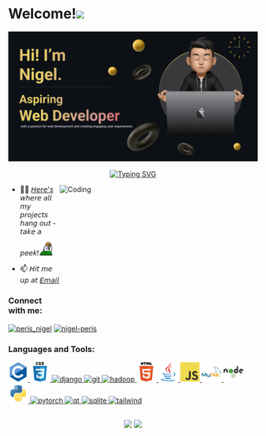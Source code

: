 # Welcome!<img src="https://media.giphy.com/media/mGcNjsfWAjY5AEZNw6/giphy.gif" width="50">

![MasterHead](https://github.com/nigelperis/nigelperis/blob/main/nigel%20banner.png)
<p align="center"> <a href="https://git.io/typing-svg"><img src="https://readme-typing-svg.herokuapp.com?font=Fira+Code&size=30&pause=1000&color=F7F7F7&width=435&lines=Hey!+%F0%9F%91%8B%F0%9F%8F%BB%2C+This+is+Nigel;Full-Stack+Developer+%F0%9F%91%A8%E2%80%8D%F0%9F%92%BB" alt="Typing SVG" /></a> </p>

<img align="right" alt="Coding" height="260" width="400" src="https://github.com/demartini/demartini/blob/master/code.gif">

- 👨‍💻 [𝘏𝘦𝘳𝘦'𝘴](https://nigel-portfolio-hxvu.onrender.com/) 𝘸𝘩𝘦𝘳𝘦 𝘢𝘭𝘭 𝘮𝘺 𝘱𝘳𝘰𝘫𝘦𝘤𝘵𝘴 𝘩𝘢𝘯𝘨 𝘰𝘶𝘵 - 𝘵𝘢𝘬𝘦 𝘢 𝘱𝘦𝘦𝘬!<img src="https://raw.githubusercontent.com/ItsAnunesS/ItsAnunesS/master/src/img/parrots/flags/indiaparrot.gif" width="30" height="40"/>

- 📫 𝘏𝘪𝘵 𝘮𝘦 𝘶𝘱 𝘢𝘵 [𝘌𝘮𝘢𝘪𝘭](nperis27@gmail.com)

<h3 align="left">Connect with me:</h3>
<p align="left">
<a href="https://twitter.com/peris_nigel" target="blank"><img align="center" src="https://raw.githubusercontent.com/rahuldkjain/github-profile-readme-generator/master/src/images/icons/Social/twitter.svg" alt="peris_nigel" height="30" width="40" /></a>
<a href="https://linkedin.com/in/nigel-peris" target="blank"><img align="center" src="https://raw.githubusercontent.com/rahuldkjain/github-profile-readme-generator/master/src/images/icons/Social/linked-in-alt.svg" alt="nigel-peris" height="30" width="40" /></a>
</p>

<h3 align="left">Languages and Tools:</h3>
<p align="left"> <a href="https://www.cprogramming.com/" target="_blank" rel="noreferrer"> <img src="https://raw.githubusercontent.com/devicons/devicon/master/icons/c/c-original.svg" alt="c" width="40" height="40"/> </a> <a href="https://www.w3schools.com/css/" target="_blank" rel="noreferrer"> <img src="https://raw.githubusercontent.com/devicons/devicon/master/icons/css3/css3-original-wordmark.svg" alt="css3" width="40" height="40"/> </a> <a href="https://www.djangoproject.com/" target="_blank" rel="noreferrer"> <img src="https://cdn.worldvectorlogo.com/logos/django.svg" alt="django" width="40" height="40"/> </a> <a href="https://git-scm.com/" target="_blank" rel="noreferrer"> <img src="https://www.vectorlogo.zone/logos/git-scm/git-scm-icon.svg" alt="git" width="40" height="40"/> </a> <a href="https://hadoop.apache.org/" target="_blank" rel="noreferrer"> <img src="https://www.vectorlogo.zone/logos/apache_hadoop/apache_hadoop-icon.svg" alt="hadoop" width="40" height="40"/> </a> <a href="https://www.w3.org/html/" target="_blank" rel="noreferrer"> <img src="https://raw.githubusercontent.com/devicons/devicon/master/icons/html5/html5-original-wordmark.svg" alt="html5" width="40" height="40"/> </a> <a href="https://www.java.com" target="_blank" rel="noreferrer"> <img src="https://raw.githubusercontent.com/devicons/devicon/master/icons/java/java-original.svg" alt="java" width="40" height="40"/> </a> <a href="https://developer.mozilla.org/en-US/docs/Web/JavaScript" target="_blank" rel="noreferrer"> <img src="https://raw.githubusercontent.com/devicons/devicon/master/icons/javascript/javascript-original.svg" alt="javascript" width="40" height="40"/> </a> <a href="https://www.mysql.com/" target="_blank" rel="noreferrer"> <img src="https://raw.githubusercontent.com/devicons/devicon/master/icons/mysql/mysql-original-wordmark.svg" alt="mysql" width="40" height="40"/> </a> <a href="https://nodejs.org" target="_blank" rel="noreferrer"> <img src="https://raw.githubusercontent.com/devicons/devicon/master/icons/nodejs/nodejs-original-wordmark.svg" alt="nodejs" width="40" height="40"/> </a> <a href="https://www.python.org" target="_blank" rel="noreferrer"> <img src="https://raw.githubusercontent.com/devicons/devicon/master/icons/python/python-original.svg" alt="python" width="40" height="40"/> </a> <a href="https://pytorch.org/" target="_blank" rel="noreferrer"> <img src="https://www.vectorlogo.zone/logos/pytorch/pytorch-icon.svg" alt="pytorch" width="40" height="40"/> </a> <a href="https://www.qt.io/" target="_blank" rel="noreferrer"> <img src="https://upload.wikimedia.org/wikipedia/commons/0/0b/Qt_logo_2016.svg" alt="qt" width="40" height="40"/> </a> <a href="https://www.sqlite.org/" target="_blank" rel="noreferrer"> <img src="https://www.vectorlogo.zone/logos/sqlite/sqlite-icon.svg" alt="sqlite" width="40" height="40"/> </a> <a href="https://tailwindcss.com/" target="_blank" rel="noreferrer"> <img src="https://www.vectorlogo.zone/logos/tailwindcss/tailwindcss-icon.svg" alt="tailwind" width="40" height="40"/> </a> </p>

<br>
  <div align="center">
    <img height="30%" src ="https://github-readme-stats.vercel.app/api?username=nigelperis&show_icons=true&count_private=true&theme=darcula&hide_border=true&hide=issues,contribs&bg_color=00000000">
    <img height="30%" src ="https://github-readme-stats.vercel.app/api/top-langs/?username=nigelperis&layout=compact&hide_border=true&theme=darcula&bg_color=00000000&langs_count=6&hide=jupyter%20notebook,tex,css,php&exclude_repo=Pacman-AI">
  <br>
  </div>
  
<p align="center">

